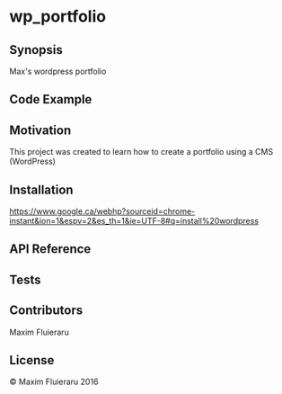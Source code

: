 # wp_portfolio
## Synopsis

Max's wordpress portfolio

## Code Example

<!-- Show what the library does as concisely as possible, developers should be able to figure out **how** your project solves their problem by looking at the code example. Make sure the API you are showing off is obvious, and that your code is short and concise.
 -->
## Motivation

<!-- A short description of the motivation behind the creation and maintenance of the project. This should explain **why** the project exists.
 -->
This project was created to learn how to create a portfolio using a CMS (WordPress)

## Installation

<!-- Provide code examples and explanations of how to get the project. -->
https://www.google.ca/webhp?sourceid=chrome-instant&ion=1&espv=2&es_th=1&ie=UTF-8#q=install%20wordpress

## API Reference

<!-- Depending on the size of the project, if it is small and simple enough the reference docs can be added to the README. For medium size to larger projects it is important to at least provide a link to where the API reference docs live. -->

## Tests
<!-- 
Describe and show how to run the tests with code examples. -->

## Contributors

<!-- Let people know how they can dive into the project, include important links to things like issue trackers, irc, twitter accounts if applicable
 -->
 Maxim Fluieraru
## License
<!-- 
A short snippet describing the license (MIT, Apache, etc.) -->
© Maxim Fluieraru 2016 
